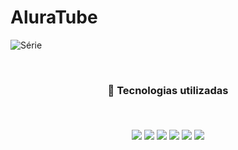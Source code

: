 # AluraTube

![Série](https://img.shields.io/badge/Jeziel%20Almeida-AluraTube-blue)

<p>&nbsp;</p>
<h3 align="center">
🚀 Tecnologias utilizadas
<p>&nbsp;</p>
<img src="https://img.shields.io/badge/nodejs-%236DB33F.svg?style=for-the-badge&logo=node.js&logoColor=white"/>
<img src="https://img.shields.io/badge/javascript-%23323330.svg?style=for-the-badge&logo=javascript&logoColor=%23F7DF1E">
<img src="https://img.shields.io/badge/next.js-black.svg?style=for-the-badge&logo=next.js&logoColor=white">
<img src="https://img.shields.io/badge/styled%20components-purple.svg?style=for-the-badge&logo=styledcomponents&logoColor=white">
<img src="https://img.shields.io/badge/vercel-white.svg?style=for-the-badge&logo=vercel&logoColor=black"/>
<img src="https://img.shields.io/badge/git-%23F05033.svg?style=for-the-badge&logo=git&logoColor=white"/>
</h3>